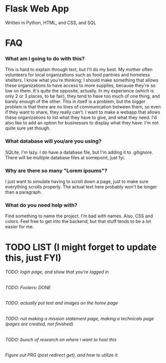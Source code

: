 # Flask Web App
Written in Python, HTML, and CSS, and SQL

# FAQ
### What am I going to do with this?
This is hard to explain through text, but I'll do my best. My mother often volunteers for local organizations such as food pantries and homeless shelters. I know what you're thinking; I should make something that allows these organizations to have access to more supplies, because they're so low on them. It's quite the opposite, actually. In my experience (which is only 2 or 3 places, to be fair), they tend to have too much of one thing, and barely enough of the other. This in itself is a problem, but the bigger problem is that there are no lines of communication between them, so even if they want to share, they really can't. I want to make a webapp that allows these organizations to list what they have to give, and what they need. I'd also like to add an option for businesses to display what they have. I'm not quite sure yet though.

### What database will you/are you using?
SQLite, I'm lazy. I do have a database file, but I'm adding it to .gitignore. There will be multiple database files at somepoint, just fyi.

### Why are there so many "Lorem ipsums"?
I just want to simulate having to scroll down a page, just to make sure everything scrolls properly. The actual text here probably won't be longer than a paragraph.

### What do you need help with?
Find something to name the project. I'm bad with names. Also, CSS and colors. Feel free to get into the backend, but that stuff tends to be a lot easier for me.

# TODO LIST (I might forget to update this, just FYI)
###### TODO: login page, and show that you're logged in
###### TODO: Footers: DONE
###### TODO: actually put text and images on the home page
###### TODO: not making a mission statement page, making a technicals page (pages are created, not finished)
###### TODO: bunch of research on where i want to host this
###### Figure out PRG (post redirect get), and how to utilize it
 
